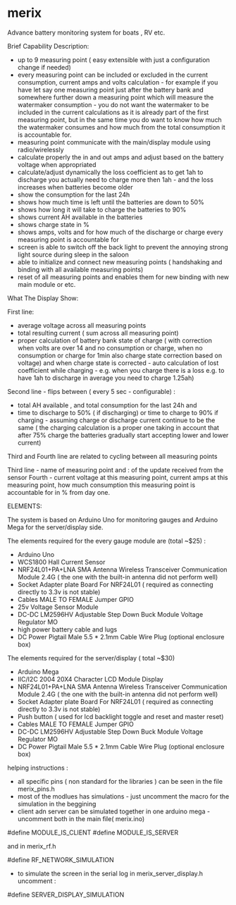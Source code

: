 # merix
Advance battery monitoring system for boats , RV etc. 


Brief Capability Description:

- up to 9 measuring point ( easy extensible with just a configuration change if needed) 
- every measuring point can be included or excluded in the current consumption, current amps and volts calculation - for example if you have let say  one measuring point just after the battery bank and somewhere further down a measuring point which will measure the watermaker consumption - you do not want the watermaker to be included in the current calculations as it is already part of the first measuring point, but in the same time you do want to know how much the watermaker consumes and how much from the total consumption it is accountable for.
- measuring point communicate with the main/display module using radio/wirelessly
- calculate properly the in and out amps and adjust based on the battery voltage when appropriated
- calculate/adjust dynamically the loss coefficient as to get 1ah to discharge you actually need to charge more then 1ah - and the loss increases when batteries become older
- show the consumption for the last 24h
- shows how much time is left until the batteries are down to 50%
- shows how long it will take to charge the batteries to 90% 
- shows current AH available in the batteries
- shows charge state in %
- shows amps, volts and for how much of the discharge or charge every measuring point is accountable for
- screen is able to switch off the back light to prevent the annoying strong light source during sleep in the saloon
- able to initialize and connect new measuring points ( handshaking and binding with all available measuring points)
- reset of all measuring points and enables them for new binding with new main module or etc.
 

What The Display Show:

First line:

- average voltage across all measuring points
- total resulting current ( sum across all measuring point)
- proper calculation of  battery bank state of charge ( with  correction when volts are over 14 and no consumption or charge, when no consumption or charge for 1min also charge state correction based on voltage) and when charge state is corrected - auto calculation of lost coefficient while charging - e.g. when you charge there is a loss e.g. to have 1ah to discharge in average you need to charge 1.25ah)

Second line - flips between ( every 5 sec - configurable) :

- total AH available , and total consumption for the last 24h
and
- time to discharge to 50% ( if discharging) or time to charge to 90% if charging - assuming charge or discharge current continue to be the same ( the charging calculation is a proper one taking in account that after 75% charge the batteries gradually start accepting lower and lower current) 

Third and Fourth line  are related to  cycling between all measuring points

Third line - name of measuring point and :<sequence> of the update received from the sensor
Fourth - current voltage at this measuring point,  current amps at this measuring point, how much consumption this measuring point is accountable for in % from day one.

ELEMENTS:

The system is based on Arduino Uno for monitoring gauges and Arduino Mega for the server/display side.

The elements required for the every gauge module are (total ~$25) :

- Arduino Uno
- WCS1800 Hall Current Sensor
- NRF24L01+PA+LNA SMA Antenna Wireless Transceiver Communication Module 2.4G ( the one with the built-in antenna did not perform well)
- Socket Adapter plate Board For NRF24L01 ( required as connecting directly to 3.3v is not stable)
- Cables MALE TO FEMALE Jumper GPIO 
- 25v Voltage Sensor Module
- DC-DC LM2596HV Adjustable Step Down Buck Module Voltage Regulator MO
- high power battery cable and lugs
- DC Power Pigtail Male 5.5 * 2.1mm Cable Wire Plug 
(optional enclosure box)

The elements required for the server/display ( total ~$30)
- Arduino Mega
- IIC/I2C 2004 20X4 Character LCD Module Display
- NRF24L01+PA+LNA SMA Antenna Wireless Transceiver Communication Module 2.4G ( the one with the built-in antenna did not perform well)
- Socket Adapter plate Board For NRF24L01 ( required as connecting directly to 3.3v is not stable)
- Push button ( used for lcd backlight toggle and reset and master reset)
- Cables MALE TO FEMALE Jumper GPIO
- DC-DC LM2596HV Adjustable Step Down Buck Module Voltage Regulator MO
- DC Power Pigtail Male 5.5 * 2.1mm Cable Wire Plug 
(optional enclosure box)

helping instructions : 

- all specific pins ( non standard for the libraries ) can be seen in the file merix_pins.h
- most of the modlues has simulations - just uncomment the macro for the simulation in the beggining
- client adn server can be simulated together in one arduino mega - uncomment both in the main file( merix.ino)

#define MODULE_IS_CLIENT
#define MODULE_IS_SERVER

and in merix_rf.h

#define RF_NETWORK_SIMULATION

- to simulate the screen in the serial log  in merix_server_display.h uncomment :

#define SERVER_DISPLAY_SIMULATION



